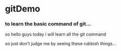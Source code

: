 # gitDemo
<h3>to learn the basic command of git... </h3>
<p> so hello guys today i will learn all the git command </p>
<p> so just don't judge me by seeing these rubbish things... </p>
